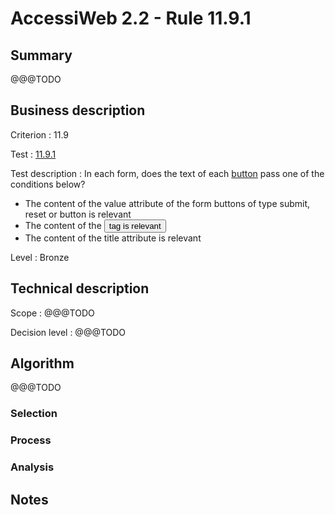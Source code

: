 # AccessiWeb 2.2 - Rule 11.9.1

## Summary
@@@TODO

## Business description

Criterion : 11.9

Test : [11.9.1](http://www.accessiweb.org/index.php/accessiweb-22-english-version.html#test-11-9-1)

Test description :
In each form, does the text of each [button](http://www.accessiweb.org/index.php/glossary-76.html#mBtnForm) pass one of the conditions below?
- The content of the value attribute of the form buttons of type submit, reset or button is relevant
- The content of the <button> tag is relevant
- The content of the title attribute is relevant

Level : Bronze


## Technical description

Scope : @@@TODO

Decision level : 
@@@TODO


## Algorithm
@@@TODO

### Selection


### Process


### Analysis


## Notes

